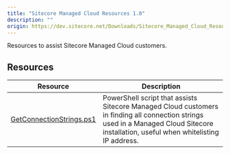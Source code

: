 ```yaml
---
title: "Sitecore Managed Cloud Resources 1.0"
description: ""
origin: https://dev.sitecore.net/Downloads/Sitecore_Managed_Cloud_Resources/10/Sitecore_Managed_Cloud_Resources_10.aspx
---
```


Resources to assist Sitecore Managed Cloud customers.

## Resources

 | Resource | Description |
 | --- | --- |
 | [GetConnectionStrings.ps1](https://scdp.blob.core.windows.net/downloads/Sitecore%20Managed%20Cloud%20Resources/10/Sitecore%20Managed%20Cloud%20Resources%2010/Secure/GetConnectionStrings.ps1) | PowerShell script that assists Sitecore Managed Cloud customers in finding all connection strings used in a Managed Cloud Sitecore installation, useful when whitelisting IP address. |